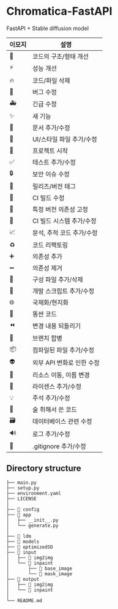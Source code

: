 # Chromatica-FastAPI

FastAPI + Stable diffusion model

| 이모지 | 설명 |
| --- | --- |
| :art: | 코드의 구조/형태 개선 |
| :zap: | 성능 개선 |
| :fire: | 코드/파일 삭제 |
| :bug: | 버그 수정 |
| :ambulance: | 긴급 수정 |
| :sparkles: | 새 기능 |
| :memo: | 문서 추가/수정 |
| :lipstick: | UI/스타일 파일 추가/수정 |
| :tada: | 프로젝트 시작 |
| :white_check_mark: | 테스트 추가/수정 |
| :lock: | 보안 이슈 수정 |
| :bookmark: | 릴리즈/버전 태그 |
| :green_heart: | CI 빌드 수정 |
| :pushpin: | 특정 버전 의존성 고정 |
| :construction_worker: | CI 빌드 시스템 추가/수정 |
| :chart_with_upwards_trend: | 분석, 추적 코드 추가/수정 |
| :recycle: | 코드 리팩토링 |
| :heavy_plus_sign: | 의존성 추가 |
| :heavy_minus_sign: | 의존성 제거 |
| :wrench: | 구성 파일 추가/삭제 |
| :hammer: | 개발 스크립트 추가/수정 |
| :globe_with_meridians: | 국제화/현지화 |
| :poop: | 똥싼 코드 |
| :rewind: | 변경 내용 되돌리기 |
| :twisted_rightwards_arrows: | 브랜치 합병 |
| :package: | 컴파일된 파일 추가/수정 |
| :alien: | 외부 API 변화로 인한 수정 |
| :truck: | 리소스 이동, 이름 변경 |
| :page_facing_up: | 라이센스 추가/수정 |
| :bulb: | 주석 추가/수정 |
| :beers: | 술 취해서 쓴 코드 |
| :card_file_box: | 데이터베이스 관련 수정 |
| :loud_sound: | 로그 추가/수정 |
| :see_no_evil: | .gitignore 추가/수정 |

## Directory structure

```
├── main.py
├── setup.py
├── environment.yaml
├── LICENSE
│ 
├── 📁 config
├── 📁 app
│ 	├── __init__.py
│	└── generate.py
│
├── 📁 ldm
├── 📁 models
├── 📁 optimizedSD
├── 📁 input
│ 	├── 📁 img2img
│	└── 📁 inpaint
│ 	    ├── 📁 base_image
│	    └── 📁 mask_image
├── 📁 output
│ 	├── 📁 img2img
│	└── 📁 inpaint
│
└── README.md
```
